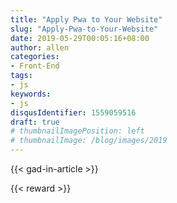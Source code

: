 ```yaml
---
title: "Apply Pwa to Your Website"
slug: "Apply-Pwa-to-Your-Website"
date: 2019-05-29T00:05:16+08:00
author: allen
categories:
- Front-End
tags:
- js
keywords:
- js
disqusIdentifier: 1559059516
draft: true
# thumbnailImagePosition: left
# thumbnailImage: /blog/images/2019
---
```


<!--more-->

{{< gad-in-article >}}

<!-- {{< embed-caniuse css-placeholder-shown >}} -->
{{< reward >}}

